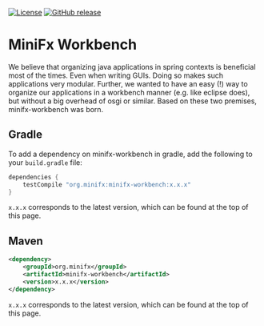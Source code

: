 [![License](https://img.shields.io/github/license/minifx/minifx-workbench.svg)](https://opensource.org/licenses/Apache-2.0)
[![GitHub release](https://img.shields.io/github/release/minifx/minifx/minifx-workbench.svg?maxAge=1000)]("https://github.com/minifx/minifx-workbench/releases")


# MiniFx Workbench

We believe that organizing java applications in spring contexts is beneficial most of the times. 
Even when writing GUIs. Doing so makes such applications very modular. Further, we wanted to have an 
easy (!) way to organize our applications in a workbench manner (e.g. like eclipse does), 
but without a big overhead of osgi or similar. Based on these two premises, minifx-workbench was born.

## Gradle

To add a dependency on minifx-workbench in gradle, add the following to your ```build.gradle``` file:

```gradle
dependencies {
    testCompile "org.minifx:minifx-workbench:x.x.x"
}
```

```x.x.x``` corresponds to the latest version, which can be found at the top of this page.

## Maven

```xml
<dependency>
    <groupId>org.minifx</groupId>
    <artifactId>minifx-workbench</artifactId>
    <version>x.x.x</version>
</dependency>
```

```x.x.x``` corresponds to the latest version, which can be found at the top of this page.
